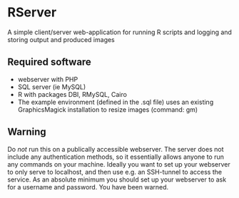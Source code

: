 RServer
=======

A simple client/server web-application for running R scripts and logging and storing output and produced images

Required software
-----------------
- webserver with PHP
- SQL server (ie MySQL)
- R with packages DBI, RMySQL, Cairo
- The example environment (defined in the .sql file) uses an existing GraphicsMagick installation to resize images (command: gm)


Warning
-------
Do *not* run this on a publically accessible webserver.
The server does not include any authentication methods, so it essentially allows anyone to run any commands on your machine.
Ideally you want to set up your webserver to only serve to localhost, and then use e.g. an SSH-tunnel to access the service.
As an absolute minimum you should set up your webserver to ask for a username and password. You have been warned.
